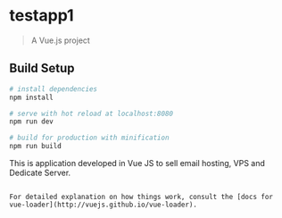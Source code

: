 # testapp1

> A Vue.js project

## Build Setup

``` bash
# install dependencies
npm install

# serve with hot reload at localhost:8080
npm run dev

# build for production with minification
npm run build
```

This is application developed in Vue JS to sell email hosting, VPS and Dedicate Server.

```

For detailed explanation on how things work, consult the [docs for vue-loader](http://vuejs.github.io/vue-loader).
